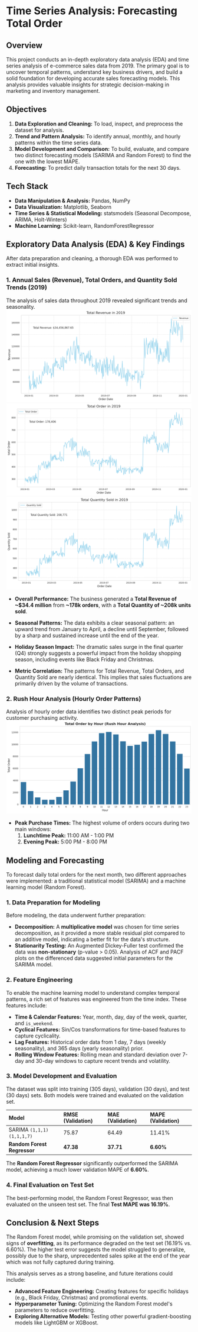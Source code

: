 # Time Series Analysis: Forecasting Total Order

## Overview
This project conducts an in-depth exploratory data analysis (EDA) and time series analysis of e-commerce sales data from 2019. The primary goal is to uncover temporal patterns, understand key business drivers, and build a solid foundation for developing accurate sales forecasting models. This analysis provides valuable insights for strategic decision-making in marketing and inventory management.

## Objectives
1.  **Data Exploration and Cleaning:** To load, inspect, and preprocess the dataset for analysis.
2.  **Trend and Pattern Analysis:** To identify annual, monthly, and hourly patterns within the time series data.
3.  **Model Development and Comparison:** To build, evaluate, and compare two distinct forecasting models (SARIMA and Random Forest) to find the one with the lowest MAPE.
4.  **Forecasting:** To predict daily transaction totals for the next 30 days.

## Tech Stack
* **Data Manipulation & Analysis:** Pandas, NumPy
* **Data Visualization:** Matplotlib, Seaborn
* **Time Series & Statistical Modeling:** statsmodels (Seasonal Decompose, ARIMA, Holt-Winters)
* **Machine Learning:** Scikit-learn, RandomForestRegressor
  
## Exploratory Data Analysis (EDA) & Key Findings
After data preparation and cleaning, a thorough EDA was performed to extract initial insights.

### 1. Annual Sales (Revenue), Total Orders, and Quantity Sold Trends (2019)
The analysis of sales data throughout 2019 revealed significant trends and seasonality.
![Total Revenue](asset_ts/Total_Revenue_2019.png)
![Total Order](asset_ts/Total_Order_2019.png)
![Total Qunatity Sold](asset_ts/Total_Quantity_Sold_2019.png)
* **Overall Performance:** The business generated a **Total Revenue of ~$34.4 million** from **~178k orders**, with a **Total Quantity of ~208k units sold**.

* **Seasonal Patterns:** The data exhibits a clear seasonal pattern: an upward trend from January to April, a decline until September, followed by a sharp and sustained increase until the end of the year.

* **Holiday Season Impact:** The dramatic sales surge in the final quarter (Q4) strongly suggests a powerful impact from the holiday shopping season, including events like Black Friday and Christmas.

* **Metric Correlation:** The patterns for Total Revenue, Total Orders, and Quantity Sold are nearly identical. This implies that sales fluctuations are primarily driven by the volume of transactions.

### 2. Rush Hour Analysis (Hourly Order Patterns)
Analysis of hourly order data identifies two distinct peak periods for customer purchasing activity.
![Total Order by Hour](asset_ts/Total_Order_by_Hour.png)
* **Peak Purchase Times:** The highest volume of orders occurs during two main windows:
    1.  **Lunchtime Peak:** 11:00 AM - 1:00 PM
    2.  **Evening Peak:** 5:00 PM - 8:00 PM
 
## Modeling and Forecasting

To forecast daily total orders for the next month, two different approaches were implemented: a traditional statistical model (SARIMA) and a machine learning model (Random Forest).

### 1. Data Preparation for Modeling

Before modeling, the data underwent further preparation:
* **Decomposition:** A **multiplicative model** was chosen for time series decomposition, as it provided a more stable residual plot compared to an additive model, indicating a better fit for the data's structure.
* **Stationarity Testing:** An Augmented Dickey-Fuller test confirmed the data was **non-stationary** (p-value > 0.05). Analysis of ACF and PACF plots on the differenced data suggested initial parameters for the SARIMA model.

### 2. Feature Engineering
To enable the machine learning model to understand complex temporal patterns, a rich set of features was engineered from the time index.
These features include:
* **Time & Calendar Features:** Year, month, day, day of the week, quarter, and `is_weekend`.
* **Cyclical Features:** Sin/Cos transformations for time-based features to capture cyclicality.
* **Lag Features:** Historical order data from 1 day, 7 days (weekly seasonality), and 365 days (yearly seasonality) prior.
* **Rolling Window Features:** Rolling mean and standard deviation over 7-day and 30-day windows to capture recent trends and volatility.

### 3. Model Development and Evaluation
The dataset was split into training (305 days), validation (30 days), and test (30 days) sets. Both models were trained and evaluated on the validation set.

| Model | RMSE (Validation) | MAE (Validation) | MAPE (Validation) |
| :--- | :--- | :--- | :--- |
| SARIMA `(1,1,1)(1,1,1,7)` | 75.87 | 64.49 | 11.41% |
| **Random Forest Regressor** | **47.38** | **37.71** | **6.60%** |

The **Random Forest Regressor** significantly outperformed the SARIMA model, achieving a much lower validation MAPE of **6.60%**.

### 4. Final Evaluation on Test Set
The best-performing model, the Random Forest Regressor, was then evaluated on the unseen test set. The final **Test MAPE was 16.19%**.

## Conclusion & Next Steps
The Random Forest model, while promising on the validation set, showed signs of **overfitting**, as its performance degraded on the test set (16.19% vs. 6.60%). The higher test error suggests the model struggled to generalize, possibly due to the sharp, unprecedented sales spike at the end of the year which was not fully captured during training.

This analysis serves as a strong baseline, and future iterations could include:
* **Advanced Feature Engineering:** Creating features for specific holidays (e.g., Black Friday, Christmas) and promotional events.
* **Hyperparameter Tuning:** Optimizing the Random Forest model's parameters to reduce overfitting.
* **Exploring Alternative Models:** Testing other powerful gradient-boosting models like LightGBM or XGBoost.
